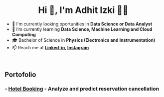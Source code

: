 <h1 align="center">Hi 👋, I'm Adhit Izki 👨‍🔬</h1>

- 🔭 I'm currently looking oportunities in **Data Science or Data Analyst**
- 🌱 I’m currently learning **Data Science, Machine Learning and Cloud Computing**
- 🎓 Bachelor of Science in **Physics (Electronics and Instrumentation)**
- 📫 Reach me at 
**[Linked-in](https://www.linkedin.com/in/adhitya-izki-saputra-9b5077114/), [Instagram](https://www.instagram.com/adhitizki)**
<br>



## Portofolio
### - [Hotel Booking](https://github.com/adhitizki/Hotel-Bookings) - Analyze and predict reservation cancellation
